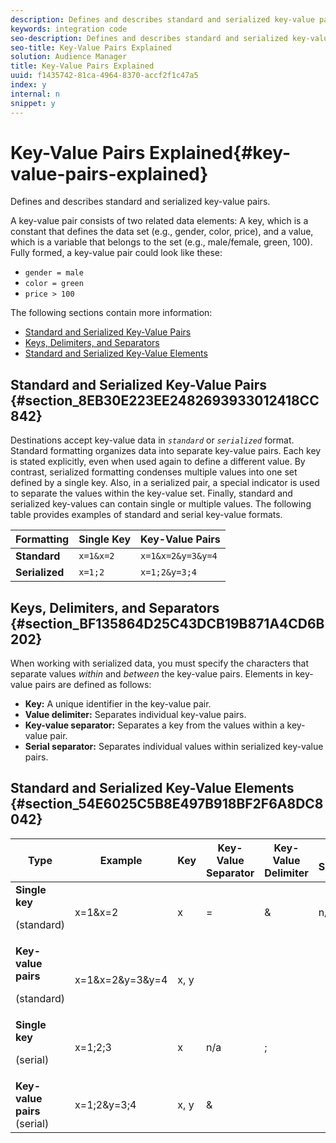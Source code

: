 ```yaml
---
description: Defines and describes standard and serialized key-value pairs.
keywords: integration code
seo-description: Defines and describes standard and serialized key-value pairs.
seo-title: Key-Value Pairs Explained
solution: Audience Manager
title: Key-Value Pairs Explained
uuid: f1435742-81ca-4964-8370-accf2f1c47a5
index: y
internal: n
snippet: y
---
```


# Key-Value Pairs Explained{#key-value-pairs-explained}

Defines and describes standard and serialized key-value pairs.

<!-- 

c_key_value_explained.xml

 -->

A key-value pair consists of two related data elements: A key, which is a constant that defines the data set (e.g., gender, color, price), and a value, which is a variable that belongs to the set (e.g., male/female, green, 100). Fully formed, a key-value pair could look like these:

* `gender = male` 
* `color = green` 
* `price > 100`

The following sections contain more information:

* [Standard and Serialized Key-Value Pairs](../reference/key-value-pairs-explained.md#section_8EB30E223EE2482693933012418CC842) 
* [Keys, Delimiters, and Separators](../reference/key-value-pairs-explained.md#section_BF135864D25C43DCB19B871A4CD6B202) 
* [Standard and Serialized Key-Value Elements](../reference/key-value-pairs-explained.md#section_54E6025C5B8E497B918BF2F6A8DC8042)

## Standard and Serialized Key-Value Pairs {#section_8EB30E223EE2482693933012418CC842}

Destinations accept key-value data in *`standard`* or *`serialized`* format. Standard formatting organizes data into separate key-value pairs. Each key is stated explicitly, even when used again to define a different value. By contrast, serialized formatting condenses multiple values into one set defined by a single key. Also, in a serialized pair, a special indicator is used to separate the values within the key-value set. Finally, standard and serialized key-values can contain single or multiple values. The following table provides examples of standard and serial key-value formats.  

|  Formatting  | Single Key  | Key-Value Pairs  |
|---|---|---|
|  **Standard** | `x=1&x=2`  | `x=1&x=2&y=3&y=4`  |
|  **Serialized** | `x=1;2`  | `x=1;2&y=3;4`  |



## Keys, Delimiters, and Separators {#section_BF135864D25C43DCB19B871A4CD6B202}

When working with serialized data, you must specify the characters that separate values *within* and *between* the key-value pairs. Elements in key-value pairs are defined as follows:

* **Key:** A unique identifier in the key-value pair. 
* **Value delimiter:** Separates individual key-value pairs. 
* **Key-value separator:** Separates a key from the values within a key-value pair. 
* **Serial separator:** Separates individual values within serialized key-value pairs.

## Standard and Serialized Key-Value Elements {#section_54E6025C5B8E497B918BF2F6A8DC8042}

<table id="table_62B0498441034A719C9DB57276777D40"> 
 <thead> 
  <tr> 
   <th colname="col1" class="entry"> Type </th> 
   <th colname="col2" class="entry"> Example </th> 
   <th colname="col3" class="entry"> Key </th> 
   <th colname="col4" class="entry"> Key-Value Separator </th> 
   <th colname="col5" class="entry"> Key-Value Delimiter </th> 
   <th colname="col6" class="entry"> Serial Separator </th> 
  </tr> 
 </thead>
 <tbody> 
  <tr> 
   <td colname="col1"> <b>Single key</b> <p>(standard) </p> </td> 
   <td colname="col2"> <span class="codeph"> x=1&amp;x=2 </span> </td> 
   <td colname="col3"> x </td> 
   <td colname="col4" morerows="3"> = </td> 
   <td colname="col5" morerows="1"> &amp; </td> 
   <td colname="col6" morerows="1"> n/a </td> 
  </tr> 
  <tr> 
   <td colname="col1"> <b>Key-value pairs</b> <p>(standard) </p> </td> 
   <td colname="col2"> <span class="codeph"> x=1&amp;x=2&amp;y=3&amp;y=4 </span> </td> 
   <td colname="col3"> x, y </td> 
  </tr> 
  <tr> 
   <td colname="col1"> <b>Single key</b> <p>(serial) </p> </td> 
   <td colname="col2"> <span class="codeph"> x=1;2;3 </span> </td> 
   <td colname="col3"> x </td> 
   <td colname="col5"> n/a </td> 
   <td colname="col6" morerows="1"> ; </td> 
  </tr> 
  <tr> 
   <td colname="col1"> <b>Key-value pairs</b> (serial) </td> 
   <td colname="col2"> <span class="codeph"> x=1;2&amp;y=3;4 </span> </td> 
   <td colname="col3"> x, y </td> 
   <td colname="col5"> &amp; </td> 
  </tr> 
 </tbody> 
</table>

